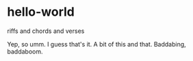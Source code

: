 # hello-world
riffs and chords and verses

Yep, so umm. 
I guess that's it. A bit of this and that.
Baddabing, baddaboom. 
